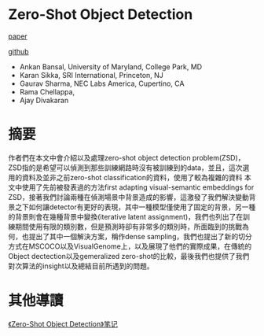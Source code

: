 # Zero-Shot Object Detection

[paper](https://arxiv.org/pdf/1804.04340.pdf)

[github](https://github.com/salman-h-khan/ZSD_Release)

  + Ankan Bansal, University of Maryland, College Park, MD
  + Karan Sikka, SRI International, Princeton, NJ
  + Gaurav Sharma, NEC Labs America, Cupertino, CA
  + Rama Chellappa, 
  + Ajay Divakaran 

# 摘要

作者們在本文中會介紹以及處理zero-shot object detection problem(ZSD)，ZSD指的是希望可以偵測到那些訓練網路時沒有被訓練到的data，並且，這次選用的資料及並非之前zero-shot classification的資料，使用了較為複雜的資料
本文中使用了先前被發表過的方法first adapting visual-semantic embeddings for ZSD，接著我們討論兩種在偵測場景中背景造成的影響，這激發了我們解決變動背景之下如何讓detector有更好的表現，其中一種模型僅使用了固定的背景，另一種的背景則會在幾種背景中變換(iterative latent assignment)，我們也列出了在訓練期間使用有限的類別數，但是預測時卻有非常多的類別時，所面臨到的挑戰為何，也提出了其中一個解決方案，稱作dense sampling，我們也提出了新的切分方式在MSCOCO以及VisualGenome上，以及展現了他們的實際成果，在傳統的Object dectection以及gemeralized zero-shot的比較，最後我們也提供了我們對次算法的insight以及總結目前所遇到的問題。

# 其他導讀

[《Zero-Shot Object Detection》笔记](https://zhuanlan.zhihu.com/p/47672456)
